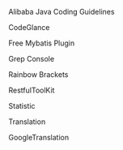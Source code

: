 Alibaba Java Coding Guidelines

CodeGlance

Free Mybatis Plugin

Grep Console

Rainbow Brackets

RestfulToolKit

Statistic

Translation

GoogleTranslation